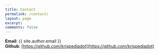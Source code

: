 ```yaml
---
title: Contact
permalink: /contact/
layout: page
excerpt: 
comments: false
---
```


**Email**: {{ site.author.email }}<br>
**Github**: [https://github.com/krispediadot](https://github.com/krispediadot)
